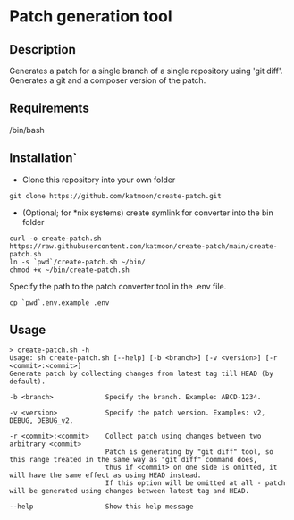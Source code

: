 # Patch generation tool

## Description
Generates a patch for a single branch of a single repository using 'git diff'.
Generates a git and a composer version of the patch.

## Requirements
/bin/bash

## Installation`
* Clone this repository into your own folder
```
git clone https://github.com/katmoon/create-patch.git
```
* (Optional; for *nix systems) create symlink for converter into the bin folder
```
curl -o create-patch.sh https://raw.githubusercontent.com/katmoon/create-patch/main/create-patch.sh
ln -s `pwd`/create-patch.sh ~/bin/
chmod +x ~/bin/create-patch.sh
```

Specify the path to the patch converter tool in the .env file.
```
cp `pwd`.env.example .env
```

## Usage
```
> create-patch.sh -h
Usage: sh create-patch.sh [--help] [-b <branch>] [-v <version>] [-r <commit>:<commit>]
Generate patch by collecting changes from latest tag till HEAD (by default).

-b <branch>             Specify the branch. Example: ABCD-1234.

-v <version>            Specify the patch version. Examples: v2, DEBUG, DEBUG_v2.

-r <commit>:<commit>    Collect patch using changes between two arbitrary <commit>
                        Patch is generating by "git diff" tool, so this range treated in the same way as "git diff" command does,
                        thus if <commit> on one side is omitted, it will have the same effect as using HEAD instead.
                        If this option will be omitted at all - patch will be generated using changes between latest tag and HEAD.

--help                  Show this help message
```
